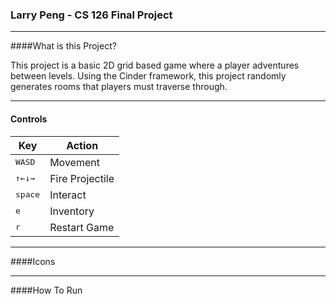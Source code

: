 ### Larry Peng - CS 126 Final Project

---

####What is this Project?

This project is a basic 2D grid based game where a player adventures between levels.
Using the Cinder framework, this project randomly generates rooms that players must traverse through. 

---

#### Controls

Key | Action
----|--------
<kbd>W</kbd><kbd>A</kbd><kbd>S</kbd><kbd>D</kbd>|Movement
<kbd>&#8593;</kbd><kbd>&#8592;</kbd><kbd>&#8595;</kbd><kbd>&#8594;</kbd>|Fire Projectile
<kbd>space</kbd>|Interact
<kbd>e</kbd>|Inventory
<kbd>r</kbd>|Restart Game
---
####Icons

---
####How To Run

